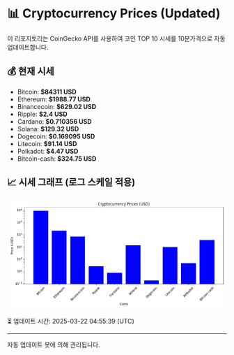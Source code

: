 
# 📊 Cryptocurrency Prices (Updated)

이 리포지토리는 CoinGecko API를 사용하여 코인 TOP 10 시세를 10분가격으로 자동 업데이트합니다.

## 💰 현재 시세
- Bitcoin: **$84311 USD**
- Ethereum: **$1988.77 USD**
- Binancecoin: **$629.02 USD**
- Ripple: **$2.4 USD**
- Cardano: **$0.710356 USD**
- Solana: **$129.32 USD**
- Dogecoin: **$0.169095 USD**
- Litecoin: **$91.14 USD**
- Polkadot: **$4.47 USD**
- Bitcoin-cash: **$324.75 USD**

## 📈 시세 그래프 (로그 스케일 적용)
![Crypto Prices](crypto_prices.png)

⏳ 업데이트 시간: 2025-03-22 04:55:39 (UTC)

---
자동 업데이트 봇에 의해 관리됩니다.

